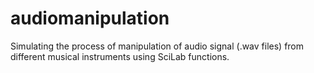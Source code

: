# audiomanipulation
Simulating the process of manipulation of audio signal (.wav files) from different musical instruments using SciLab functions.
